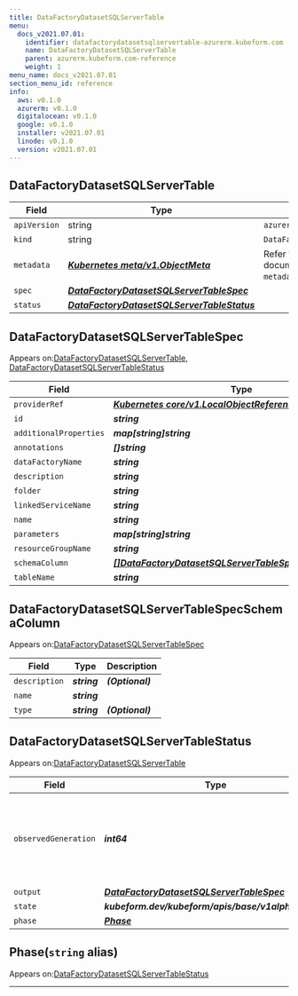 ```yaml
---
title: DataFactoryDatasetSQLServerTable
menu:
  docs_v2021.07.01:
    identifier: datafactorydatasetsqlservertable-azurerm.kubeform.com
    name: DataFactoryDatasetSQLServerTable
    parent: azurerm.kubeform.com-reference
    weight: 1
menu_name: docs_v2021.07.01
section_menu_id: reference
info:
  aws: v0.1.0
  azurerm: v0.1.0
  digitalocean: v0.1.0
  google: v0.1.0
  installer: v2021.07.01
  linode: v0.1.0
  version: v2021.07.01
---
```


## DataFactoryDatasetSQLServerTable
| Field | Type | Description |
| ------ | ----- | ----------- |
| `apiVersion` | string | `azurerm.kubeform.com/v1alpha1` |
|    `kind` | string | `DataFactoryDatasetSQLServerTable` |
| `metadata` | ***[Kubernetes meta/v1.ObjectMeta](https://v1-18.docs.kubernetes.io/docs/reference/generated/kubernetes-api/v1.18/#objectmeta-v1-meta)***|Refer to the Kubernetes API documentation for the fields of the `metadata` field.|
| `spec` | ***[DataFactoryDatasetSQLServerTableSpec](#datafactorydatasetsqlservertablespec)***||
| `status` | ***[DataFactoryDatasetSQLServerTableStatus](#datafactorydatasetsqlservertablestatus)***||
## DataFactoryDatasetSQLServerTableSpec

Appears on:[DataFactoryDatasetSQLServerTable](#datafactorydatasetsqlservertable), [DataFactoryDatasetSQLServerTableStatus](#datafactorydatasetsqlservertablestatus)

| Field | Type | Description |
| ------ | ----- | ----------- |
| `providerRef` | ***[Kubernetes core/v1.LocalObjectReference](https://v1-18.docs.kubernetes.io/docs/reference/generated/kubernetes-api/v1.18/#localobjectreference-v1-core)***||
| `id` | ***string***||
| `additionalProperties` | ***map[string]string***| ***(Optional)*** |
| `annotations` | ***[]string***| ***(Optional)*** |
| `dataFactoryName` | ***string***||
| `description` | ***string***| ***(Optional)*** |
| `folder` | ***string***| ***(Optional)*** |
| `linkedServiceName` | ***string***||
| `name` | ***string***||
| `parameters` | ***map[string]string***| ***(Optional)*** |
| `resourceGroupName` | ***string***||
| `schemaColumn` | ***[[]DataFactoryDatasetSQLServerTableSpecSchemaColumn](#datafactorydatasetsqlservertablespecschemacolumn)***| ***(Optional)*** |
| `tableName` | ***string***| ***(Optional)*** |
## DataFactoryDatasetSQLServerTableSpecSchemaColumn

Appears on:[DataFactoryDatasetSQLServerTableSpec](#datafactorydatasetsqlservertablespec)

| Field | Type | Description |
| ------ | ----- | ----------- |
| `description` | ***string***| ***(Optional)*** |
| `name` | ***string***||
| `type` | ***string***| ***(Optional)*** |
## DataFactoryDatasetSQLServerTableStatus

Appears on:[DataFactoryDatasetSQLServerTable](#datafactorydatasetsqlservertable)

| Field | Type | Description |
| ------ | ----- | ----------- |
| `observedGeneration` | ***int64***| ***(Optional)*** Resource generation, which is updated on mutation by the API Server.|
| `output` | ***[DataFactoryDatasetSQLServerTableSpec](#datafactorydatasetsqlservertablespec)***| ***(Optional)*** |
| `state` | ***kubeform.dev/kubeform/apis/base/v1alpha1.State***| ***(Optional)*** |
| `phase` | ***[Phase](#phase)***| ***(Optional)*** |
## Phase(`string` alias)

Appears on:[DataFactoryDatasetSQLServerTableStatus](#datafactorydatasetsqlservertablestatus)

---
